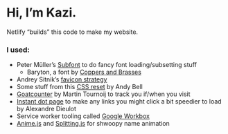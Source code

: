 # Hi, I’m Kazi.

Netlify “builds” this code to make my website.

### I used:
- Peter Müller’s [Subfont](https://github.com/Munter/subfont) to do fancy font loading/subsetting stuff
	- Baryton, a font by [Coppers and Brasses](https://www.coppersandbrasses.com/typefaces/baryton/)
- Andrey Sitnik’s [favicon strategy](https://evilmartians.com/chronicles/how-to-favicon-in-2021-six-files-that-fit-most-needs)
- Some stuff from this [CSS reset](https://piccalil.li/blog/a-modern-css-reset) by Andy Bell
- [Goatcounter](https://www.goatcounter.com) by Martin Tournoij to track you if/when you visit
- [Instant dot page](https://instant.page) to make any links you might click a bit speedier to load by Alexandre Dieulot
- Service worker tooling called [Google Workbox](https://developers.google.com/web/tools/workbox)
- [Anime.js](https://animejs.com) and [Splitting.js](https://splitting.js.org) for shwoopy name animation